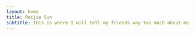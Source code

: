 ```yaml
---
layout: home
title: Peijie Sun
subtitle: This is where I will tell my friends way too much about me
---
```

